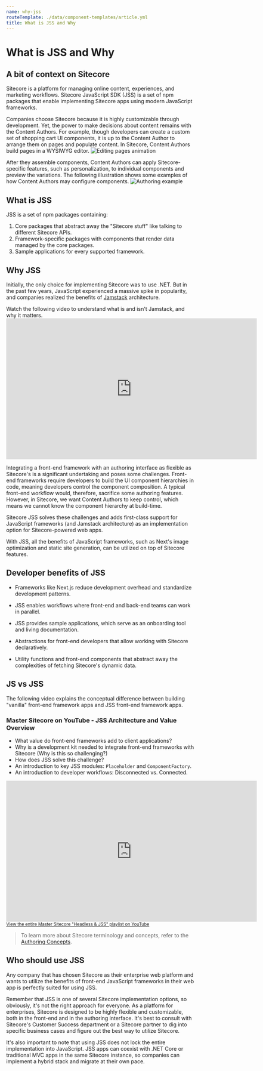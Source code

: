 ```yaml
---
name: why-jss
routeTemplate: ./data/component-templates/article.yml
title: What is JSS and Why
---
```

# What is JSS and Why

## A bit of context on Sitecore
Sitecore is a platform for managing online content, experiences, and marketing workflows. Sitecore JavaScript SDK (JSS) is a set of npm packages that enable implementing Sitecore apps using modern JavaScript frameworks.

Companies choose Sitecore because it is highly customizable through development. Yet, the power to make decisions about content remains with the Content Authors. For example, though developers can create a custom set of shopping cart UI components, it is up to the Content Author to arrange them on pages and populate content. In Sitecore, Content Authors build pages in a WYSIWYG editor.
![Editing pages animation](/assets/img/editing-pages.gif)

After they assemble components, Content Authors can apply Sitecore-specific features, such as personalization, to individual components and preview the variations. The following illustration shows some examples of how Content Authors may configure components.
![Authoring example](/assets/img/authoring-example.png)

## What is JSS

JSS is a set of npm packages containing:
1. Core packages that abstract away the "Sitecore stuff" like talking to different Sitecore APIs.
2. Framework-specific packages with components that render data managed by the core packages. 
3. Sample applications for every supported framework. 

## Why JSS

Initially, the only choice for implementing Sitecore was to use .NET. But in the past few years, JavaScript experienced a massive spike in popularity, and companies realized the benefits of [Jamstack](https://jamstack.org/) architecture. 

<p>
  Watch the following video to understand what is and isn't Jamstack, and why it matters.
  <iframe width="672" height="378" src="https://www.youtube.com/embed/mBOPr4djFMg" frameborder="0" allow="accelerometer; autoplay; clipboard-write; encrypted-media; gyroscope; picture-in-picture" allowfullscreen></iframe>
</p>

Integrating a front-end framework with an authoring interface as flexible as Sitecore's is a significant undertaking and poses some challenges. Front-end frameworks require developers to build the UI component hierarchies in code, meaning developers control the component composition. A typical front-end workflow would, therefore, sacrifice some authoring features. However, in Sitecore, we want Content Authors to keep control, which means we cannot know the component hierarchy at build-time.

Sitecore JSS solves these challenges and adds first-class support for JavaScript frameworks (and Jamstack architecture) as an implementation option for Sitecore-powered web apps.

With JSS, all the benefits of JavaScript frameworks, such as Next's image optimization and static site generation, can be utilized on top of Sitecore features.

## Developer benefits of JSS

- Frameworks like Next.js reduce development overhead and standardize development patterns.

- JSS enables workflows where front-end and back-end teams can work in parallel.

- JSS provides sample applications, which serve as an onboarding tool and living documentation.

- Abstractions for front-end developers that allow working with Sitecore declaratively.

- Utility functions and front-end components that abstract away the complexities of fetching Sitecore's dynamic data.


## JS vs JSS

The following video explains the conceptual difference between building "vanilla" front-end framework apps and JSS front-end framework apps.

### Master Sitecore on YouTube - JSS Architecture and Value Overview
- What value do front-end frameworks add to client applications?
- Why is a development kit needed to integrate front-end frameworks with Sitecore (Why is this so challenging?)
- How does JSS solve this challenge?
- An introduction to key JSS modules: `Placeholder` and `ComponentFactory`.
- An introduction to developer workflows: Disconnected vs. Connected.

<p>
  <iframe width="672" height="378" src="https://www.youtube.com/embed/NzZz2U8XAxg" frameborder="0" allow="accelerometer; encrypted-media; gyroscope; picture-in-picture" allowfullscreen></iframe>
  <small style="display:block">
    <a href="https://www.youtube.com/playlist?list=PL1jJVFm_lGnwZup4L4BjITS2sKr4rpMfI" target="_blank">
      View the entire Master Sitecore "Headless &amp; JSS" playlist on YouTube
    </a>
  </small>
</p>


> To learn more about Sitecore terminology and concepts, refer to the [Authoring Concepts](/docs/introduction/content-authoring-concepts).

## Who should use JSS
Any company that has chosen Sitecore as their enterprise web platform and wants to utilize the benefits of front-end JavaScript frameworks in their web app is perfectly suited for using JSS.

Remember that JSS is one of several Sitecore implementation options, so obviously, it's not the right approach for everyone. As a platform for enterprises, Sitecore is designed to be highly flexible and customizable, both in the front-end and in the authoring interface. It's best to consult with Sitecore's Customer Success department or a Sitecore partner to dig into specific business cases and figure out the best way to utilize Sitecore.

It's also important to note that using JSS does not lock the entire implementation into JavaScript. JSS apps can coexist with .NET Core or traditional MVC apps in the same Sitecore instance, so companies can implement a hybrid stack and migrate at their own pace.
